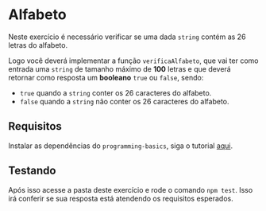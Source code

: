 # Alfabeto

Neste exercício é necessário verificar se uma dada `string` contém as 26 letras do alfabeto.

Logo você deverá implementar a função `verificaAlfabeto`, que vai ter como entrada uma `string` de tamanho máximo de **100** letras e que deverá retornar como resposta um **booleano** `true` ou `false`, sendo:

- `true` quando a `string` conter os 26 caracteres do alfabeto.
- `false` quando a `string` não conter os 26 caracteres do alfabeto.

## Requisitos

Instalar as dependências do `programming-basics`, siga o tutorial [aqui](../README.md).

## Testando

Após isso acesse a pasta deste exercício e rode o comando `npm test`.
Isso irá conferir se sua resposta está atendendo os requisitos esperados.

